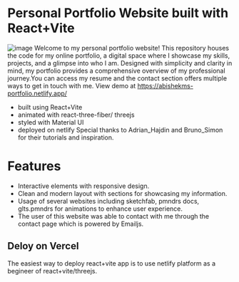 # Personal Portfolio Website built with React+Vite
![image](https://github.com/AbishekMS/3DPortfolio/assets/108707094/fc291f9b-d548-4b88-9b8b-4afd57042ba5)
Welcome to my personal portfolio website! This repository houses the code for my online portfolio,
a digital space where I showcase my skills, projects, and a glimpse into who I am. Designed with simplicity and clarity in mind, my portfolio provides a comprehensive overview of my professional journey.You can access my resume and the contact section offers multiple ways to get in touch with me.
View demo at https://abishekms-portfolio.netlify.app/
  * built using React+Vite
  * animated with react-three-fiber/ threejs
  * styled with Material UI
  * deployed on netlify 
Special thanks to Adrian_Hajdin and Bruno_Simon for their tutorials and inspiration.

# Features
  * Interactive elements with responsive design.
  * Clean and modern layout with sections for showcasing my information.
  * Usage of several websites including sketchfab, pmndrs docs, glts.pmndrs for animations to enhance user experience.
  * The user of this website was able to contact with me through the contact page which is powered by Emailjs.

## Deloy on Vercel
 The easiest way to deploy react+vite app is to use netlify platform as a begineer of react+vite/threejs.



